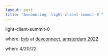 ```yaml
---
layout: post
title: "Announcing `light-client-summit-0`"
---
```


light-client-summit-0

where: [bvb](https://beursvanberlage.com/) at [devconnect, amsterdam 2022](https://devconnect.org/)

when: 4/20/22
